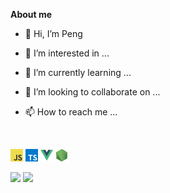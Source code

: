 **About me**

- 👋 Hi, I’m Peng

- 👀 I’m interested in ...

- 🌱 I’m currently learning ...

- 💞️ I’m looking to collaborate on ...

- 📫 How to reach me ...
<br/>

<code><img height="20" alt="javascript" src="https://raw.githubusercontent.com/github/explore/80688e429a7d4ef2fca1e82350fe8e3517d3494d/topics/javascript/javascript.png"></code>
<code><img height="20" alt="typescript" src="https://raw.githubusercontent.com/github/explore/80688e429a7d4ef2fca1e82350fe8e3517d3494d/topics/typescript/typescript.png"></code>
<code><img height="20" alt="react" src="https://raw.githubusercontent.com/github/explore/80688e429a7d4ef2fca1e82350fe8e3517d3494d/topics/vue/vue.png"></code>
<code><img height="20" alt="nodejs" src="https://raw.githubusercontent.com/github/explore/80688e429a7d4ef2fca1e82350fe8e3517d3494d/topics/nodejs/nodejs.png"></code> 

<img src="https://github-readme-stats.vercel.app/api?username=AnderPeng&count_private=true&show_icons=true&hide=issues" height="150px"></img>
<img src="https://github-readme-stats.vercel.app/api/top-langs/?username=AnderPeng&layout=compact&hide=HTML" height="150px"><img>

<!---
AnderPeng/AnderPeng is a ✨ special ✨ repository because its `README.md` (this file) appears on your GitHub profile.
You can click the Preview link to take a look at your changes.
--->
